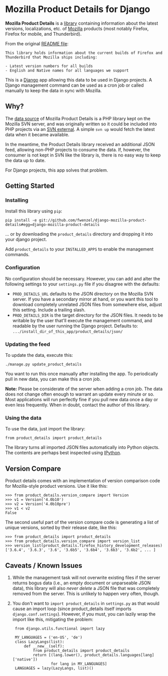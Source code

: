 Mozilla Product Details for Django
==================================

**Mozilla Product Details** is a [library][readme] containing information about
the latest versions, localizations, etc. of [Mozilla][Mozilla] products (most
notably Firefox, Firefox for mobile, and Thunderbird).

From the original [README file][readme]:

    This library holds information about the current builds of Firefox and
    Thunderbird that Mozilla ships including:

    - Latest version numbers for all builds
    - English and Native names for all languages we support

This is a [Django][Django] app allowing this data to be used in Django
projects. A Django management command can be used as a cron job or called
manually to keep the data in sync with Mozilla.

[viewvc]: http://viewvc.svn.mozilla.org/vc/libs/product-details/
[readme]: http://viewvc.svn.mozilla.org/vc/libs/product-details/README?view=markup
[Mozilla]: http://www.mozilla.org
[Django]: http://www.djangoproject.com/


Why?
----
The [data source][SVNsource] of Mozilla Product Details is a PHP library kept
on the Mozilla SVN server, and was originally written so it could be included
into PHP projects via an [SVN external][SVNext]. A simple ``svn up`` would
fetch the latest data when it became available.

In the meantime, the Product Details library received an additional JSON feed,
allowing non-PHP projects to consume the data. If, however, the consumer is
not kept in SVN like the library is, there is no easy way to keep the data
up to date.

For Django projects, this app solves that problem.

[SVNsource]: http://svn.mozilla.org/libs/product-details/
[SVNext]: http://svnbook.red-bean.com/en/1.0/ch07s03.html


Getting Started
---------------
### Installing
Install this library using ``pip``:

    pip install -e git://github.com/fwenzel/django-mozilla-product-details#egg=django-mozilla-product-details

... or by downloading the ``product_details`` directory and dropping it into
your django project.

Add ``product_details`` to your ``INSTALLED_APPS`` to enable the management
commands.

### Configuration
No configuration should be necessary. However, you can add and alter the
following settings to your ``settings.py`` file if you disagree with the
defaults:

* ``PROD_DETAILS_URL`` defaults to the JSON directory on the Mozilla SVN
  server. If you have a secondary mirror at hand, or you want this tool to
  download completely unrelated JSON files from somewhere else, adjust this
  setting. Include a trailing slash.
* ``PROD_DETAILS_DIR`` is the target directory for the JSON files. It needs to
  be writable by the user that'll execute the management command, and readable
  by the user running the Django project. Defaults to:
  ``.../install_dir_of_this_app/product_details/json/``

### Updating the feed
To update the data, execute this:

    ./manage.py update_product_details

You want to run this once manually after installing the app. To periodically
pull in new data, you can make this a cron job.

**Note:** Please be considerate of the server when adding a cron job. The data
does not change often enough to warrant an update every minute or so. Most
applications will run perfectly fine if you pull new data once a day or even
less frequently. When in doubt, contact the author of this library.

### Using the data
To use the data, just import the library:

    from product_details import product_details

The library turns all imported JSON files automatically into Python objects.
The contents are perhaps best inspected using [IPython][ipython].

[ipython]: http://ipython.scipy.org/


Version Compare
---------------
Product details comes with an implementation of version comparison code for
Mozilla-style product versions. Use it like this:

    >>> from product_details.version_compare import Version
    >>> v1 = Version('4.0b10')
    >>> v2 = Version('4.0b10pre')
    >>> v1 < v2
    False

The second useful part of the version compare code is generating a list of
unique versions, sorted by their release date, like this:

    >>> from product_details import product_details
    >>> from product_details.version_compare import version_list
    >>> version_list(product_details.firefox_history_development_releases)
    ['3.6.4', '3.6.3', '3.6', '3.6b5', '3.6b4', '3.6b3', '3.6b2', ... ]


Caveats / Known Issues
----------------------
1. While the management task will not overwrite existing files if the server
   returns bogus data (i.e., an empty document or unparseable JSON data), this
   library will also *never delete* a JSON file that was completely removed from
   the server. This is unlikely to happen very often, though.
2. You don't want to ``import product_details`` in ``settings.py`` as that
   would cause an import loop (since product\_details itself imports
   ``django.conf.settings``). However, if you must, you can lazily wrap the
   import like this, mitigating the problem:

        from django.utils.functional import lazy

        MY_LANGUAGES = ('en-US', 'de')
        class LazyLangs(list):
            def __new__(self):
                from product_details import product_details
                return [(lang.lower(), product_details.languages[lang]['native'])
                        for lang in MY_LANGUAGES]
        LANGUAGES = lazy(LazyLangs, list)()
